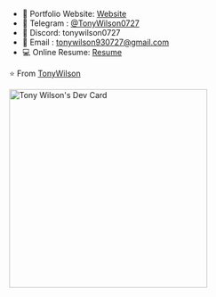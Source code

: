 <div style="flex: 1; flex-direction: column;">

- 📂 Portfolio Website: [Website](https://unityengineer0101.github.io/)
- 💬 Telegram : [@TonyWilson0727](https://t.me/TonyWilson0727)
- 💬 Discord: tonywilson0727
- 💌 Email : [tonywilson930727@gmail.com](mailto:tonywilson930727@gmail.com)
- 💻 Online Resume: [Resume](https://drive.google.com/file/d/1eKQ4FGnpG1WIFByjQ5hxDqtwNPyQTODs/view?usp=sharing)

⭐️ From [TonyWilson](https://github.com/unityengineer0101)
</div>

<a href="https://app.daily.dev/tonywilson"><img src="https://api.daily.dev/devcards/v2/pYxnXAlV7PNaNmml78fMr.png?type=default&r=h3w" width="356" alt="Tony Wilson's Dev Card"/></a>